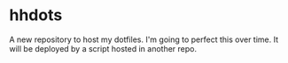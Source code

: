 # hhdots
A new repository to host my dotfiles. I'm going to perfect this over time. It will be deployed by a script hosted in another repo.
